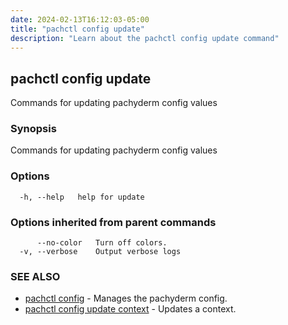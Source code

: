 ```yaml
---
date: 2024-02-13T16:12:03-05:00
title: "pachctl config update"
description: "Learn about the pachctl config update command"
---
```


## pachctl config update

Commands for updating pachyderm config values

### Synopsis

Commands for updating pachyderm config values

### Options

```
  -h, --help   help for update
```

### Options inherited from parent commands

```
      --no-color   Turn off colors.
  -v, --verbose    Output verbose logs
```

### SEE ALSO

* [pachctl config](../pachctl_config)	 - Manages the pachyderm config.
* [pachctl config update context](../pachctl_config_update_context)	 - Updates a context.

